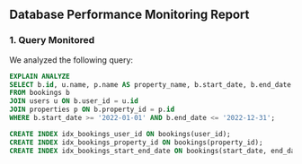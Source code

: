 ## Database Performance Monitoring Report

### 1. Query Monitored
We analyzed the following query:

```sql
EXPLAIN ANALYZE
SELECT b.id, u.name, p.name AS property_name, b.start_date, b.end_date
FROM bookings b
JOIN users u ON b.user_id = u.id
JOIN properties p ON b.property_id = p.id
WHERE b.start_date >= '2022-01-01' AND b.end_date <= '2022-12-31';

CREATE INDEX idx_bookings_user_id ON bookings(user_id);
CREATE INDEX idx_bookings_property_id ON bookings(property_id);
CREATE INDEX idx_bookings_start_end_date ON bookings(start_date, end_date);
